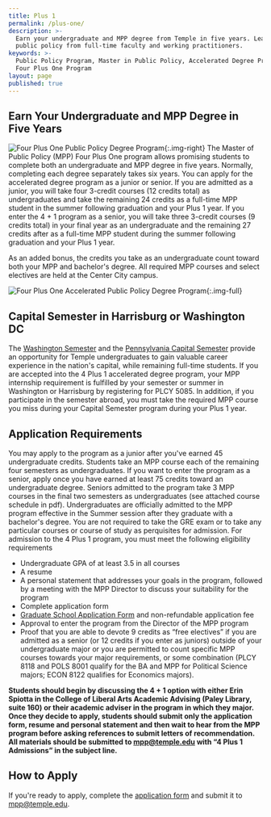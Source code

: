 ```yaml
---
title: Plus 1
permalink: /plus-one/
description: >-
  Earn your undergraduate and MPP degree from Temple in five years. Learn about
  public policy from full-time faculty and working practitioners.
keywords: >-
  Public Policy Program, Master in Public Policy, Accelerated Degree Program,
  Four Plus One Program
layout: page
published: true
---
```

## Earn Your Undergraduate and MPP Degree in Five Years
![Four Plus One Public Policy Degree Program]({{site.baseurl}}/media/mpp-accelerated-degree-program-temple.png){:.img-right}
The Master of Public Policy (MPP) Four Plus One program allows promising students to complete both an undergraduate and MPP degree in five years. Normally, completing each degree separately takes six years. You can apply for the accelerated degree program as a junior or senior. If you are admitted as a junior, you will take four 3-credit courses (12 credits total) as undergraduates and take the remaining 24 credits as a full-time MPP student in the summer following graduation and your Plus 1 year. If you enter the 4 + 1 program as a senior, you will take three 3-credit courses (9 credits total) in your final year as an undergraduate and the remaining 27 credits after as a full-time MPP student during the summer following graduation and your Plus 1 year.

As an added bonus, the credits you take as an undergraduate count toward both your MPP and bachelor's degree.  All required MPP courses and select electives are held at the Center City campus.

![Four Plus One Accelerated Public Policy Degree Program]({{site.baseurl}}/media/four-plus-one-schedule.PNG){:.img-full}

## Capital Semester in Harrisburg or Washington DC
The [Washington Semester](http://www.cla.temple.edu/ipa/the-washington-semester/) and the [Pennsylvania Capital Semester](http://www.cla.temple.edu/ipa/about/the-pennsylvania-capital-semester/) provide an opportunity for Temple undergraduates to gain valuable career experience in the nation's capital, while remaining full-time students. If you are accepted into the 4 Plus 1 accelerated degree program, your MPP internship requirement is fulfilled by your semester or summer in Washington or Harrisburg by registering for PLCY 5085. In addition, if you participate in the semester abroad, you must take the required MPP course you miss during your Capital Semester program during your Plus 1 year. 
                                     		
## Application Requirements
You may apply to the program as a junior after you've earned 45 undergraduate credits. Students take an MPP course each of the remaining four semesters as undergraduates. If you want to enter the program as a senior, apply once you have earned at least 75 credits toward an undergraduate degree. Seniors admitted to the program take 3 MPP courses in the final two semesters as undergraduates (see attached course schedule in pdf). Undergraduates are officially admitted to the MPP program effective in the Summer session after they graduate with a bachelor's degree. You are not required to take the GRE exam or to take any particular courses or course of study as perquisites for admission. For admission to the 4 Plus 1 program, you must meet the following eligibility requirements

- Undergraduate GPA of at least 3.5 in all courses
- A resume
- A personal statement that addresses your goals in the program, followed by a meeting with the MPP Director to discuss your suitability for the program
- Complete application form
- [Graduate School Application Form](https://www.temple.edu/grad/admissions/howtoapply.htm) and non-refundable application fee
- Approval to enter the program from the Director of the MPP program
- Proof that you are able to devote 9 credits as “free electives” if you are admitted as a senior (or 12 credits if you enter as juniors) outside of your undergraduate major or you are permitted to count specific MPP courses towards your major requirements, or some combination (PLCY 8118 and POLS 8001 qualify for the BA and MPP for Political Science majors; ECON 8122 qualifies for Economics majors).

**Students should begin by discussing the 4 + 1 option with either Erin Spiotta in the College of Liberal Arts Academic Advising (Paley Library, suite 160) or their academic adviser in the program in which they major. Once they decide to apply, students should submit only the application form, resume and personal statement and then wait to hear from the MPP program before asking references to submit letters of recommendation. All materials should be submitted to mpp@temple.edu with “4 Plus 1 Admissions” in the subject line.**

## How to Apply
If you're ready to apply, complete the [application form](https://liberalarts.temple.edu/sites/liberalarts/files/MPP%20Plus%201%20Application%20Form.pdf) and submit it to [mpp@temple.edu](mailto:mpp@temple.edu).
